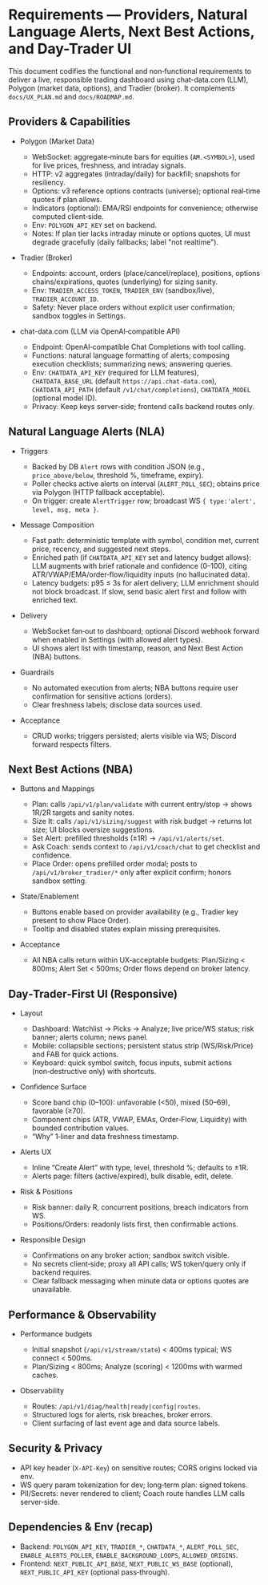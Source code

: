 # Requirements — Providers, Natural Language Alerts, Next Best Actions, and Day-Trader UI

This document codifies the functional and non‑functional requirements to deliver a live, responsible trading dashboard using chat-data.com (LLM), Polygon (market data, options), and Tradier (broker). It complements `docs/UX_PLAN.md` and `docs/ROADMAP.md`.

## Providers & Capabilities

- Polygon (Market Data)
  - WebSocket: aggregate‑minute bars for equities (`AM.<SYMBOL>`), used for live prices, freshness, and intraday signals.
  - HTTP: v2 aggregates (intraday/daily) for backfill; snapshots for resiliency.
  - Options: v3 reference options contracts (universe); optional real‑time quotes if plan allows.
  - Indicators (optional): EMA/RSI endpoints for convenience; otherwise computed client‑side.
  - Env: `POLYGON_API_KEY` set on backend.
  - Notes: If plan tier lacks intraday minute or options quotes, UI must degrade gracefully (daily fallbacks; label "not realtime").

- Tradier (Broker)
  - Endpoints: account, orders (place/cancel/replace), positions, options chains/expirations, quotes (underlying) for sizing sanity.
  - Env: `TRADIER_ACCESS_TOKEN`, `TRADIER_ENV` (sandbox/live), `TRADIER_ACCOUNT_ID`.
  - Safety: Never place orders without explicit user confirmation; sandbox toggles in Settings.

- chat-data.com (LLM via OpenAI‑compatible API)
  - Endpoint: OpenAI‑compatible Chat Completions with tool calling.
  - Functions: natural language formatting of alerts; composing execution checklists; summarizing news; answering queries.
  - Env: `CHATDATA_API_KEY` (required for LLM features), `CHATDATA_BASE_URL` (default `https://api.chat-data.com`), `CHATDATA_API_PATH` (default `/v1/chat/completions`), `CHATDATA_MODEL` (optional model ID).
  - Privacy: Keep keys server‑side; frontend calls backend routes only.

## Natural Language Alerts (NLA)

- Triggers
  - Backed by DB `Alert` rows with condition JSON (e.g., `price_above/below`, threshold %, timeframe, expiry).
  - Poller checks active alerts on interval (`ALERT_POLL_SEC`); obtains price via Polygon (HTTP fallback acceptable).
  - On trigger: create `AlertTrigger` row; broadcast WS `{ type:'alert', level, msg, meta }`.

- Message Composition
  - Fast path: deterministic template with symbol, condition met, current price, recency, and suggested next steps.
  - Enriched path (if `CHATDATA_API_KEY` set and latency budget allows): LLM augments with brief rationale and confidence (0–100), citing ATR/VWAP/EMA/order‑flow/liquidity inputs (no hallucinated data).
  - Latency budgets: p95 ≤ 3s for alert delivery; LLM enrichment should not block broadcast. If slow, send basic alert first and follow with enriched text.

- Delivery
  - WebSocket fan‑out to dashboard; optional Discord webhook forward when enabled in Settings (with allowed alert types).
  - UI shows alert list with timestamp, reason, and Next Best Action (NBA) buttons.

- Guardrails
  - No automated execution from alerts; NBA buttons require user confirmation for sensitive actions (orders).
  - Clear freshness labels; disclose data sources used.

- Acceptance
  - CRUD works; triggers persisted; alerts visible via WS; Discord forward respects filters.

## Next Best Actions (NBA)

- Buttons and Mappings
  - Plan: calls `/api/v1/plan/validate` with current entry/stop → shows 1R/2R targets and sanity notes.
  - Size It: calls `/api/v1/sizing/suggest` with risk budget → returns lot size; UI blocks oversize suggestions.
  - Set Alert: prefilled thresholds (±1R) → `/api/v1/alerts/set`.
  - Ask Coach: sends context to `/api/v1/coach/chat` to get checklist and confidence.
  - Place Order: opens prefilled order modal; posts to `/api/v1/broker_tradier/*` only after explicit confirm; honors sandbox setting.

- State/Enablement
  - Buttons enable based on provider availability (e.g., Tradier key present to show Place Order).
  - Tooltip and disabled states explain missing prerequisites.

- Acceptance
  - All NBA calls return within UX‑acceptable budgets: Plan/Sizing < 800ms; Alert Set < 500ms; Order flows depend on broker latency.

## Day‑Trader‑First UI (Responsive)

- Layout
  - Dashboard: Watchlist → Picks → Analyze; live price/WS status; risk banner; alerts column; news panel.
  - Mobile: collapsible sections; persistent status strip (WS/Risk/Price) and FAB for quick actions.
  - Keyboard: quick symbol switch, focus inputs, submit actions (non‑destructive only) with shortcuts.

- Confidence Surface
  - Score band chip (0–100): unfavorable (<50), mixed (50–69), favorable (≥70).
  - Component chips (ATR, VWAP, EMAs, Order‑Flow, Liquidity) with bounded contribution values.
  - “Why” 1‑liner and data freshness timestamp.

- Alerts UX
  - Inline “Create Alert” with type, level, threshold %; defaults to ±1R.
  - Alerts page: filters (active/expired), bulk disable, edit, delete.

- Risk & Positions
  - Risk banner: daily R, concurrent positions, breach indicators from WS.
  - Positions/Orders: readonly lists first, then confirmable actions.

- Responsible Design
  - Confirmations on any broker action; sandbox switch visible.
  - No secrets client‑side; proxy all API calls; WS token/query only if backend requires.
  - Clear fallback messaging when minute data or options quotes are unavailable.

## Performance & Observability

- Performance budgets
  - Initial snapshot (`/api/v1/stream/state`) < 400ms typical; WS connect < 500ms.
  - Plan/Sizing < 800ms; Analyze (scoring) < 1200ms with warmed caches.

- Observability
  - Routes: `/api/v1/diag/health|ready|config|routes`.
  - Structured logs for alerts, risk breaches, broker errors.
  - Client surfacing of last event age and data source labels.

## Security & Privacy

- API key header (`X-API-Key`) on sensitive routes; CORS origins locked via env.
- WS query param tokenization for dev; long‑term plan: signed tokens.
- PII/Secrets: never rendered to client; Coach route handles LLM calls server‑side.

## Dependencies & Env (recap)

- Backend: `POLYGON_API_KEY`, `TRADIER_*`, `CHATDATA_*`, `ALERT_POLL_SEC`, `ENABLE_ALERTS_POLLER`, `ENABLE_BACKGROUND_LOOPS`, `ALLOWED_ORIGINS`.
- Frontend: `NEXT_PUBLIC_API_BASE`, `NEXT_PUBLIC_WS_BASE` (optional), `NEXT_PUBLIC_API_KEY` (optional pass‑through).

